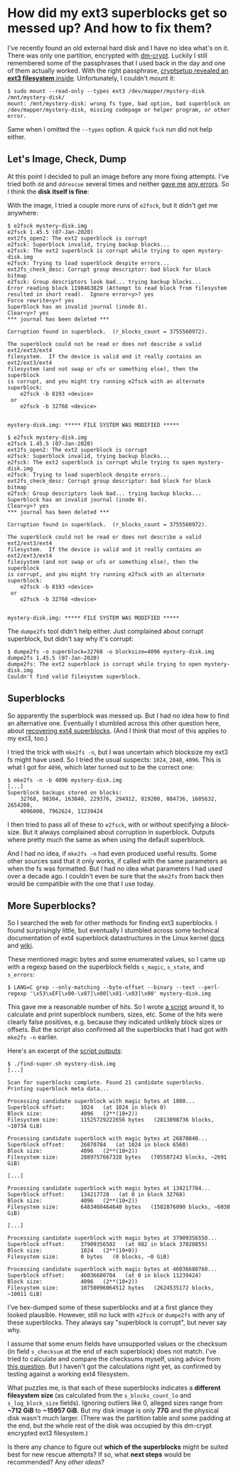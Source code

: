 How did my ext3 superblocks get so messed up? And how to fix them?
==================================================================



I've recently found an old external hard disk and I have no idea what's on it. There was only one partition, encrypted with [dm-crypt](https://www.kernel.org/doc/html/latest/admin-guide/device-mapper/dm-crypt.html). Luckily I still remembered some of the passphrases that I used back in the day and one of them actually worked.
With the right passphrase, [cryptsetup revealed an **ext3 filesystem** inside](https://github.com/meeque/mystery-disk/blob/master/out/mystery-disk.cryptsetup.log). Unfortunately, I couldn't mount it:

```
$ sudo mount --read-only --types ext3 /dev/mapper/mystery-disk /mnt/mystery-disk/
mount: /mnt/mystery-disk: wrong fs type, bad option, bad superblock on /dev/mapper/mystery-disk, missing codepage or helper program, or other error.
```

Same when I omitted the `--types` option. A quick `fsck` run did not help either.



Let's Image, Check, Dump
------------------------

At this point I decided to pull an image before any more fixing attempts. I've tried both `dd` and `ddrescue` several times and neither [gave me](https://github.com/meeque/mystery-disk/blob/master/out/mystery-disk.dd.log) [any errors](https://github.com/meeque/mystery-disk/blob/master/out/mystery-disk.ddrescue.log). So I think the **disk itself is fine**:

With the image, I tried a couple more runs of `e2fsck`, but it didn't get me anywhere:

```
$ e2fsck mystery-disk.img
e2fsck 1.45.5 (07-Jan-2020)
ext2fs_open2: The ext2 superblock is corrupt
e2fsck: Superblock invalid, trying backup blocks...
e2fsck: The ext2 superblock is corrupt while trying to open mystery-disk.img
e2fsck: Trying to load superblock despite errors...
ext2fs_check_desc: Corrupt group descriptor: bad block for block bitmap
e2fsck: Group descriptors look bad... trying backup blocks...
Error reading block 1198463829 (Attempt to read block from filesystem resulted in short read).  Ignore error<y>? yes
Force rewrite<y>? yes
Superblock has an invalid journal (inode 8).
Clear<y>? yes
*** journal has been deleted ***

Corruption found in superblock.  (r_blocks_count = 3755560972).

The superblock could not be read or does not describe a valid ext2/ext3/ext4
filesystem.  If the device is valid and it really contains an ext2/ext3/ext4
filesystem (and not swap or ufs or something else), then the superblock
is corrupt, and you might try running e2fsck with an alternate superblock:
    e2fsck -b 8193 <device>
 or
    e2fsck -b 32768 <device>


mystery-disk.img: ***** FILE SYSTEM WAS MODIFIED *****
```

```
$ e2fsck mystery-disk.img
e2fsck 1.45.5 (07-Jan-2020)
ext2fs_open2: The ext2 superblock is corrupt
e2fsck: Superblock invalid, trying backup blocks...
e2fsck: The ext2 superblock is corrupt while trying to open mystery-disk.img
e2fsck: Trying to load superblock despite errors...
ext2fs_check_desc: Corrupt group descriptor: bad block for block bitmap
e2fsck: Group descriptors look bad... trying backup blocks...
Superblock has an invalid journal (inode 8).
Clear<y>? yes
*** journal has been deleted ***

Corruption found in superblock.  (r_blocks_count = 3755560972).

The superblock could not be read or does not describe a valid ext2/ext3/ext4
filesystem.  If the device is valid and it really contains an ext2/ext3/ext4
filesystem (and not swap or ufs or something else), then the superblock
is corrupt, and you might try running e2fsck with an alternate superblock:
    e2fsck -b 8193 <device>
 or
    e2fsck -b 32768 <device>


mystery-disk.img: ***** FILE SYSTEM WAS MODIFIED *****
```

The `dumpe2fs` tool didn't help either. Just complained about corrupt superblock, but didn't say why it's corrupt:

```
$ dumpe2fs -o superblock=32768 -o blocksize=4096 mystery-disk.img
dumpe2fs 1.45.5 (07-Jan-2020)
dumpe2fs: The ext2 superblock is corrupt while trying to open mystery-disk.img
Couldn't find valid filesystem superblock.
```



Superblocks
-----------

So apparently the superblock was messed up. But I had no idea how to find an alternative one. Eventually I stumbled across this other question here, about [recovering ext4 superblocks](https://unix.stackexchange.com/questions/33284/recovering-ext4-superblocks). (And I think that most of this applies to my ext3, too.)

I tried the trick with `mke2fs -n`, but I was uncertain which blocksize my ext3 fs might have used. So I tried the usual suspects: `1024`, `2048`, `4096`. This is what I got for `4096`, which later turned out to be the correct one:

```
$ mke2fs -n -b 4096 mystery-disk.img 
[...]
Superblock backups stored on blocks: 
	32768, 98304, 163840, 229376, 294912, 819200, 884736, 1605632, 2654208, 
	4096000, 7962624, 11239424
```

I then tried to pass all of these to `e2fsck`, with or without specifying a block-size. But it always complained about corruption in superblock. Outputs where pretty much the same as when using the default superblock.

And I had no idea, if `mke2fs -n` had even produced useful results. Some other sources said that it only works, if called with the same parameters as when the fs was formatted. But I had no idea what parameters I had used over a decade ago. I couldn't even be sure that the `mke2fs` from back then would be compatible with the one that I use today.



More Superblocks?
-----------------

So I searched the web for other methods for finding ext3 superblocks. I found surprisingly little, but eventually I stumbled across some technical documentation of ext4 superblock datastructures in the Linux kernel [docs](https://www.kernel.org/doc/html/latest/filesystems/ext4/globals.html) and [wiki](https://ext4.wiki.kernel.org/index.php/Ext4_Disk_Layout#The_Super_Block).

These mentioned magic bytes and some enumerated values, so I came up with a regexp based on the superblock fields `s_magic`, `s_state`, and `s_errors`:

```
$ LANG=C grep --only-matching --byte-offset --binary --text --perl-regexp '\x53\xEF[\x00-\x07]\x00[\x01-\x03]\x00' mystery-disk.img
```

This gave me a reasonable number of hits. So I wrote [a script](https://github.com/meeque/mystery-disk/blob/master/find-super.sh) around it, to calculate and print superblock numbers, sizes, etc. Some of the hits were clearly false positives, e.g. because they indicated unlikely block sizes or offsets. But the script also confirmed all the superblocks that I had got with `mke2fs -n` earlier.

Here's an excerpt of the [script outputs](https://github.com/meeque/mystery-disk/blob/master/out/mystery-disk.find-super.log):

```
$ ./find-super.sh mystery-disk.img
[...]

Scan for superblocks complete. Found 21 candidate superblocks.
Printing superblock meta data...

Processing candidate superblock with magic bytes at 1080...
Superblock offset:     1024   (at 1024 in block 0)
Block size:            4096   (2**(10+2))
Filesystem size:       11525729222656 bytes   (2813898736 blocks, ~10734 GiB)

Processing candidate superblock with magic bytes at 26870840...
Superblock offset:     26870784   (at 1024 in block 6560)
Block size:            4096   (2**(10+2))
Filesystem size:       2889757667328 bytes   (705507243 blocks, ~2691 GiB)

[...]

Processing candidate superblock with magic bytes at 134217784...
Superblock offset:     134217728   (at 0 in block 32768)
Block size:            4096   (2**(10+2))
Filesystem size:       6483460464640 bytes   (1582876090 blocks, ~6038 GiB)

[...]

Processing candidate superblock with magic bytes at 37909356558...
Superblock offset:     37909356502   (at 982 in block 37020855)
Block size:            1024   (2**(10+0))
Filesystem size:       0 bytes   (0 blocks, ~0 GiB)

Processing candidate superblock with magic bytes at 46036680760...
Superblock offset:     46036680704   (at 0 in block 11239424)
Block size:            4096   (2**(10+2))
Filesystem size:       10750096064512 bytes   (2624535172 blocks, ~10011 GiB)
```

I've hex-dumped some of these superblocks and at a first glance they looked plausible. However, still no luck with `e2fsck` or `dumpe2fs` with any of these superblocks. They always say "superblock is corrupt", but never say why.

I assume that some enum fields have unsupported values or the checksum (in field `s_checksum` at the end of each superblock) does not match. I've tried to calculate and compare the checksums myself, using advice from [this question](https://unix.stackexchange.com/questions/506714/ext4-crc32c-checksum-algorithms-are-badly-documented). But I haven't got the calculations right yet, as confirmed by testing against a working ext4 filesystem.

What puzzles me, is that each of these superblocks indicates a **different filesystem size** (as calculated from the `s_blocks_count_lo` and `s_log_block_size` fields). Ignoring outliers like 0, alleged sizes range from **~712 GiB** to **~15957 GiB**. But my disk image is only **77G** and the physical disk wasn't much larger. (There was the partition table and some padding at the end, but the whole rest of the disk was occupied by this dm-crypt encrypted ext3 filesystem.)

Is there any chance to figure out **which of the superblocks** might be suited best for new rescue attempts?
If so, what **next steps** would be recommended?
Any *other ideas*?
